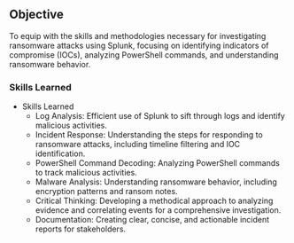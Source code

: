 ## Objective

To equip with the skills and methodologies necessary for investigating ransomware attacks using Splunk, focusing on identifying indicators of compromise (IOCs), analyzing PowerShell commands, and understanding ransomware behavior.

### Skills Learned

- Skills Learned
  - Log Analysis: Efficient use of Splunk to sift through logs and identify malicious activities.
  - Incident Response: Understanding the steps for responding to ransomware attacks, including timeline filtering and IOC identification.
  - PowerShell Command Decoding: Analyzing PowerShell commands to track malicious activities.
  - Malware Analysis: Understanding ransomware behavior, including encryption patterns and ransom notes.
  - Critical Thinking: Developing a methodical approach to analyzing evidence and correlating events for a comprehensive investigation.
  - Documentation: Creating clear, concise, and actionable incident reports for stakeholders.


